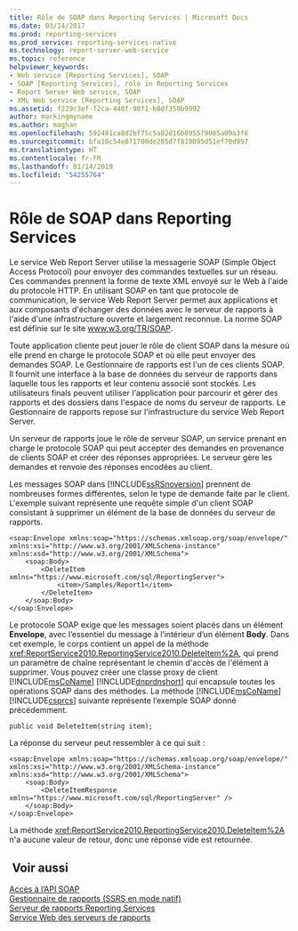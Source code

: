 ```yaml
---
title: Rôle de SOAP dans Reporting Services | Microsoft Docs
ms.date: 03/14/2017
ms.prod: reporting-services
ms.prod_service: reporting-services-native
ms.technology: report-server-web-service
ms.topic: reference
helpviewer_keywords:
- Web service [Reporting Services], SOAP
- SOAP [Reporting Services], role in Reporting Services
- Report Server Web service, SOAP
- XML Web service [Reporting Services], SOAP
ms.assetid: f229c3ef-f2ca-448f-98f1-b8df350b9992
author: markingmyname
ms.author: maghan
ms.openlocfilehash: 592481ca8d2bf75c5a02d16b8955f9085a09a3f6
ms.sourcegitcommit: bfa10c54e871700de285d7f819095d51ef70d997
ms.translationtype: HT
ms.contentlocale: fr-FR
ms.lasthandoff: 01/14/2019
ms.locfileid: "54255764"
---
```

# <a name="the-role-of-soap-in-reporting-services"></a>Rôle de SOAP dans Reporting Services
  Le service Web Report Server utilise la messagerie SOAP (Simple Object Access Protocol) pour envoyer des commandes textuelles sur un réseau. Ces commandes prennent la forme de texte XML envoyé sur le Web à l'aide du protocole HTTP. En utilisant SOAP en tant que protocole de communication, le service Web Report Server permet aux applications et aux composants d'échanger des données avec le serveur de rapports à l'aide d'une infrastructure ouverte et largement reconnue. La norme SOAP est définie sur le site www.w3.org/TR/SOAP.  
  
 Toute application cliente peut jouer le rôle de client SOAP dans la mesure où elle prend en charge le protocole SOAP et où elle peut envoyer des demandes SOAP. Le Gestionnaire de rapports est l'un de ces clients SOAP. Il fournit une interface à la base de données du serveur de rapports dans laquelle tous les rapports et leur contenu associé sont stockés. Les utilisateurs finals peuvent utiliser l'application pour parcourir et gérer des rapports et des dossiers dans l'espace de noms du serveur de rapports. Le Gestionnaire de rapports repose sur l'infrastructure du service Web Report Server.  
  
 Un serveur de rapports joue le rôle de serveur SOAP, un service prenant en charge le protocole SOAP qui peut accepter des demandes en provenance de clients SOAP et créer des réponses appropriées. Le serveur gère les demandes et renvoie des réponses encodées au client.  
  
 Les messages SOAP dans [!INCLUDE[ssRSnoversion](../../includes/ssrsnoversion-md.md)] prennent de nombreuses formes différentes, selon le type de demande faite par le client. L'exemple suivant représente une requête simple d'un client SOAP consistant à supprimer un élément de la base de données du serveur de rapports.  
  
```  
<soap:Envelope xmlns:soap="https://schemas.xmlsoap.org/soap/envelope/" xmlns:xsi="http://www.w3.org/2001/XMLSchema-instance" xmlns:xsd="http://www.w3.org/2001/XMLSchema">  
    <soap:Body>  
        <DeleteItem xmlns="https://www.microsoft.com/sql/ReportingServer">  
            <item>/Samples/Report1</item>  
        </DeleteItem>  
    </soap:Body>  
</soap:Envelope>  
```  
  
 Le protocole SOAP exige que les messages soient placés dans un élément **Envelope**, avec l’essentiel du message à l’intérieur d’un élément **Body**. Dans cet exemple, le corps contient un appel de la méthode <xref:ReportService2010.ReportingService2010.DeleteItem%2A>, qui prend un paramètre de chaîne représentant le chemin d'accès de l'élément à supprimer. Vous pouvez créer une classe proxy de client [!INCLUDE[msCoName](../../includes/msconame-md.md)] [!INCLUDE[dnprdnshort](../../includes/dnprdnshort-md.md)] qui encapsule toutes les opérations SOAP dans des méthodes. La méthode [!INCLUDE[msCoName](../../includes/msconame-md.md)] [!INCLUDE[csprcs](../../includes/csprcs-md.md)] suivante représente l’exemple SOAP donné précédemment.  
  
```  
public void DeleteItem(string item);  
```  
  
 La réponse du serveur peut ressembler à ce qui suit :  
  
```  
<soap:Envelope xmlns:soap="https://schemas.xmlsoap.org/soap/envelope/" xmlns:xsi="http://www.w3.org/2001/XMLSchema-instance" xmlns:xsd="http://www.w3.org/2001/XMLSchema">  
    <soap:Body>  
        <DeleteItemResponse xmlns="https://www.microsoft.com/sql/ReportingServer" />  
    </soap:Body>  
</soap:Envelope>  
```  
  
 La méthode <xref:ReportService2010.ReportingService2010.DeleteItem%2A> n'a aucune valeur de retour, donc une réponse vide est retournée.  
  
## <a name="see-also"></a> Voir aussi  
 [Accès à l’API SOAP](../../reporting-services/report-server-web-service/accessing-the-soap-api.md)   
 [Gestionnaire de rapports &#40;SSRS en mode natif&#41;](https://msdn.microsoft.com/library/80949f9d-58f5-48e3-9342-9e9bf4e57896)   
 [Serveur de rapports Reporting Services](../../reporting-services/report-server-sharepoint/reporting-services-report-server.md)   
 [Service Web des serveurs de rapports](../../reporting-services/report-server-web-service/report-server-web-service.md)  
  
  
